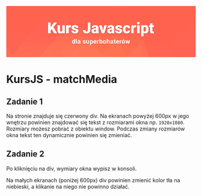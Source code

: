 ![](../../../kursjs.png)

# KursJS - matchMedia

## Zadanie 1
Na stronie znajduje się czerwony div.
Na ekranach powyżej 600px w jego wnętrzu powinien znajdować się tekst z rozmiarami okna np.
`1920x1080`. Rozmiary możesz pobrać z obiektu window. Podczas zmiany rozmiarów okna tekst ten dynamicznie powinien się zmieniać.


## Zadanie 2
Po kliknięciu na div, wymiary okna wypisz w konsoli.

Na małych ekranach (poniżej 600px) div powinien zmienić kolor tła na niebieski, a klikanie na niego nie powinno działać.

